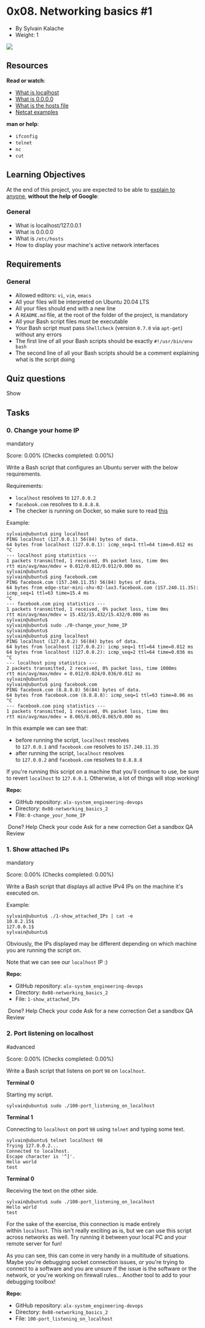 0x08. Networking basics #1
==========================

-   By Sylvain Kalache
-   Weight: 1


![](https://s3.amazonaws.com/intranet-projects-files/holbertonschool-sysadmin_devops/285/s7kpNYq.png)

Resources
---------

**Read or watch**:

-   [What is localhost](https://alx-intranet.hbtn.io/rltoken/Odcc_tyAQlcANCCrtmxo6A "What is localhost")
-   [What is 0.0.0.0](https://alx-intranet.hbtn.io/rltoken/fUb9IpnxrNaddMljzwbhJQ "What is 0.0.0.0")
-   [What is the hosts file](https://alx-intranet.hbtn.io/rltoken/4_MBpFTulKliFM69jCPzOQ "What is the hosts file")
-   [Netcat examples](https://alx-intranet.hbtn.io/rltoken/OR0lOEwAw9I1Rj4aGp1Ljg "Netcat examples")

**man or help**:

-   `ifconfig`
-   `telnet`
-   `nc`
-   `cut`

Learning Objectives
-------------------

At the end of this project, you are expected to be able to [explain to anyone](https://alx-intranet.hbtn.io/rltoken/IpTKeVwlKHT4ZVva_T891w "explain to anyone"), **without the help of Google**:

### General

-   What is localhost/127.0.0.1
-   What is 0.0.0.0
-   What is `/etc/hosts`
-   How to display your machine's active network interfaces

Requirements
------------

### General

-   Allowed editors: `vi`, `vim`, `emacs`
-   All your files will be interpreted on Ubuntu 20.04 LTS
-   All your files should end with a new line
-   A `README.md` file, at the root of the folder of the project, is mandatory
-   All your Bash script files must be executable
-   Your Bash script must pass `Shellcheck` (version `0.7.0` via `apt-get`) without any errors
-   The first line of all your Bash scripts should be exactly `#!/usr/bin/env bash`
-   The second line of all your Bash scripts should be a comment explaining what is the script doing

Quiz questions
--------------

Show

Tasks
-----

### 0\. Change your home IP

mandatory

Score: 0.00% (Checks completed: 0.00%)

Write a Bash script that configures an Ubuntu server with the below requirements.

Requirements:

-   `localhost` resolves to `127.0.0.2`
-   `facebook.com` resolves to `8.8.8.8`.
-   The checker is running on Docker, so make sure to read [this](https://alx-intranet.hbtn.io/rltoken/h50f-AAOBFjIrVc8zX34ug "this")

Example:

```
sylvain@ubuntu$ ping localhost
PING localhost (127.0.0.1) 56(84) bytes of data.
64 bytes from localhost (127.0.0.1): icmp_seq=1 ttl=64 time=0.012 ms
^C
--- localhost ping statistics ---
1 packets transmitted, 1 received, 0% packet loss, time 0ms
rtt min/avg/max/mdev = 0.012/0.012/0.012/0.000 ms
sylvain@ubuntu$
sylvain@ubuntu$ ping facebook.com
PING facebook.com (157.240.11.35) 56(84) bytes of data.
64 bytes from edge-star-mini-shv-02-lax3.facebook.com (157.240.11.35): icmp_seq=1 ttl=63 time=15.4 ms
^C
--- facebook.com ping statistics ---
1 packets transmitted, 1 received, 0% packet loss, time 0ms
rtt min/avg/max/mdev = 15.432/15.432/15.432/0.000 ms
sylvain@ubuntu$
sylvain@ubuntu$ sudo ./0-change_your_home_IP
sylvain@ubuntu$
sylvain@ubuntu$ ping localhost
PING localhost (127.0.0.2) 56(84) bytes of data.
64 bytes from localhost (127.0.0.2): icmp_seq=1 ttl=64 time=0.012 ms
64 bytes from localhost (127.0.0.2): icmp_seq=2 ttl=64 time=0.036 ms
^C
--- localhost ping statistics ---
2 packets transmitted, 2 received, 0% packet loss, time 1000ms
rtt min/avg/max/mdev = 0.012/0.024/0.036/0.012 ms
sylvain@ubuntu$
sylvain@ubuntu$ ping facebook.com
PING facebook.com (8.8.8.8) 56(84) bytes of data.
64 bytes from facebook.com (8.8.8.8): icmp_seq=1 ttl=63 time=8.06 ms
^C
--- facebook.com ping statistics ---
1 packets transmitted, 1 received, 0% packet loss, time 0ms
rtt min/avg/max/mdev = 8.065/8.065/8.065/0.000 ms

```

In this example we can see that:

-   before running the script, `localhost` resolves to `127.0.0.1` and `facebook.com` resolves to `157.240.11.35`
-   after running the script, `localhost` resolves to `127.0.0.2` and `facebook.com` resolves to `8.8.8.8`

If you're running this script on a machine that you'll continue to use, be sure to revert `localhost` to `127.0.0.1`. Otherwise, a lot of things will stop working!

**Repo:**

-   GitHub repository: `alx-system_engineering-devops`
-   Directory: `0x08-networking_basics_2`
-   File: `0-change_your_home_IP`

 Done? Help Check your code Ask for a new correction Get a sandbox QA Review

### 1\. Show attached IPs

mandatory

Score: 0.00% (Checks completed: 0.00%)

Write a Bash script that displays all active IPv4 IPs on the machine it's executed on.

Example:

```
sylvain@ubuntu$ ./1-show_attached_IPs | cat -e
10.0.2.15$
127.0.0.1$
sylvain@ubuntu$

```

Obviously, the IPs displayed may be different depending on which machine you are running the script on.

Note that we can see our `localhost` IP :)

**Repo:**

-   GitHub repository: `alx-system_engineering-devops`
-   Directory: `0x08-networking_basics_2`
-   File: `1-show_attached_IPs`

 Done? Help Check your code Ask for a new correction Get a sandbox QA Review

### 2\. Port listening on localhost

#advanced

Score: 0.00% (Checks completed: 0.00%)

Write a Bash script that listens on port `98` on `localhost`.

**Terminal 0**

Starting my script.

```
sylvain@ubuntu$ sudo ./100-port_listening_on_localhost

```

**Terminal 1**

Connecting to `localhost` on port `98` using `telnet` and typing some text.

```
sylvain@ubuntu$ telnet localhost 98
Trying 127.0.0.2...
Connected to localhost.
Escape character is '^]'.
Hello world
test

```

**Terminal 0**

Receiving the text on the other side.

```
sylvain@ubuntu$ sudo ./100-port_listening_on_localhost
Hello world
test

```

For the sake of the exercise, this connection is made entirely within `localhost`. This isn't really exciting as is, but we can use this script across networks as well. Try running it between your local PC and your remote server for fun!

As you can see, this can come in very handy in a multitude of situations. Maybe you're debugging socket connection issues, or you're trying to connect to a software and you are unsure if the issue is the software or the network, or you're working on firewall rules... Another tool to add to your debugging toolbox!

**Repo:**

-   GitHub repository: `alx-system_engineering-devops`
-   Directory: `0x08-networking_basics_2`
-   File: `100-port_listening_on_localhost`

